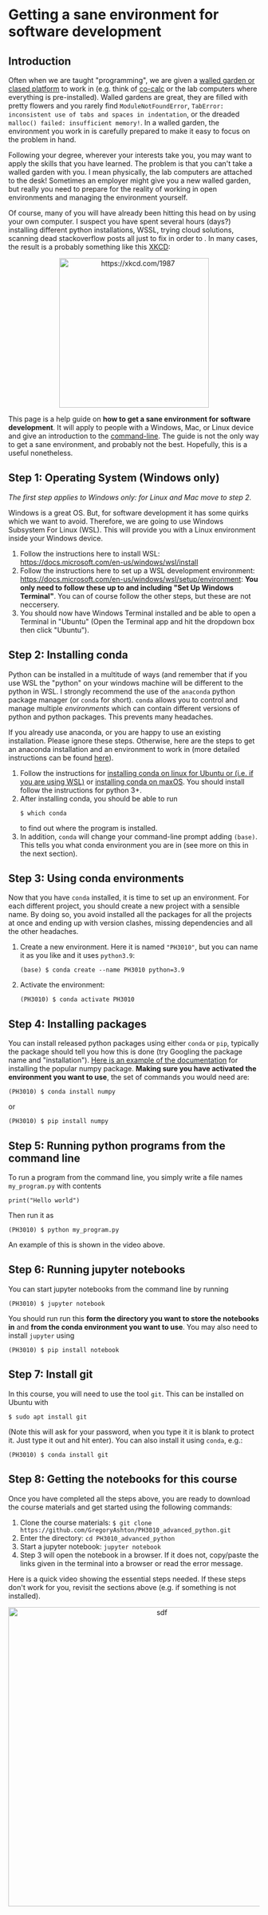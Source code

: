 # Getting a sane environment for software development

## Introduction
Often when we are taught "programming", we are given a [walled garden or clased platform](https://en.wikipedia.org/wiki/Closed_platform) to work in (e.g. think of [co-calc](https://cocalc.com/) or the lab computers where everything is pre-installed). Walled gardens are great, they are filled with pretty flowers and you rarely find `ModuleNotFoundError`, `TabError: inconsistent use of tabs and spaces in indentation`, or the dreaded `malloc() failed: insufficient memory!`. In a walled garden, the environment you work in is carefully prepared to make it easy to focus on the problem in hand.

Following your degree, wherever your interests take you, you may want to apply the skills that you have learned. The problem is that you can't take a walled garden with you. I mean physically, the lab computers are attached to the desk! Sometimes an employer might give you a new walled garden, but really you need to prepare for the reality of working in open environments and managing the environment yourself.

Of course, many of you will have already been hitting this head on by using your own computer. I suspect you have spent several hours (days?) installing different python installations, WSSL, trying cloud solutions, scanning dead stackoverflow posts all just to fix <WEIRD BUG THAT ONLY YOU HAVE EVER EXPERIENCED> in order to <SUBMIT PYTHON COURSEWORK DUE TOMORROW>. In many cases, the result is a probably something like this [XKCD](https://xkcd.com/1987/):
<p align="center">
<a href=https://xkcd.com/1987/><img src="https://imgs.xkcd.com/comics/python_environment.png" alt="https://xkcd.com/1987" width="300"> </a>
</p>

This page is a help guide on **how to get a sane environment for software development**. It will apply to people with a Windows, Mac, or Linux device and give an introduction to the [command-line](https://en.wikipedia.org/wiki/Command-line_interface). The guide is not the only way to get a sane environment, and probably not the best. Hopefully, this is a useful nonetheless. 

## Step 1: Operating System (Windows only)

*The first step applies to Windows only: for Linux and Mac move to step 2.*

Windows is a great OS. But, for software development it has some quirks which we want to avoid. Therefore, we are going to use Windows Subsystem For Linux (WSL). This will provide you with a Linux environment inside your Windows device.

1. Follow the instructions here to install WSL: https://docs.microsoft.com/en-us/windows/wsl/install
2. Follow the instructions here to set up a WSL development environment: https://docs.microsoft.com/en-us/windows/wsl/setup/environment: **You only need to follow these up to and including "Set Up Windows Terminal"**. You can of course follow the other steps, but these are not neccersery.
3. You should now have Windows Terminal installed and be able to open a Terminal in "Ubuntu" (Open the Terminal app and hit the dropdown box then click "Ubuntu").

## Step 2: Installing conda

Python can be installed in a multitude of ways (and remember that if you use WSL the "python" on your windows machine will be different to the python in WSL. I strongly recommend the use of the `anaconda` python package manager (or `conda` for short). `conda` allows you to control and manage multiple *environments* which can contain different versions of python and python packages. This prevents many headaches. 

If you already use anaconda, or you are happy to use an existing installation. Please ignore these steps. Otherwise, here are the steps to get an anaconda installation and an environment to work in (more detailed instructions can be found [here](https://docs.anaconda.com/anaconda/user-guide/getting-started/)).

1. Follow the instructions for [installing conda on linux for Ubuntu or (i.e. if you are using WSL)](https://docs.anaconda.com/anaconda/install/linux/) or [installing conda on maxOS](https://docs.anaconda.com/anaconda/install/mac-os/). You should install follow the instructions for python 3+.
2. After installing conda, you should be able to run
   ```console
   $ which conda
   ```
   to find out where the program is installed. 
3. In addition, `conda` will change your command-line prompt adding `(base)`. This tells you what conda environment you are in (see more on this in the next section).

## Step 3: Using conda environments

Now that you have `conda` installed, it is time to set up an environment. For each different project, you should create a new project with a sensible name. By doing so, you avoid installed all the packages for all the projects at once and ending up with version clashes, missing dependencies and all the other headaches.

1. Create a new environment. Here it is named `"PH3010"`, but you can name it as you like and it uses `python3.9`:
   ```console
   (base) $ conda create --name PH3010 python=3.9
   ```
2. Activate the environment:
   ```console
   (PH3010) $ conda activate PH3010
   ```

## Step 4: Installing packages 
You can install released python packages using either `conda` or `pip`, typically the package should tell you how this is done (try Googling the package name and "installation"). [Here is an example of the documentation](https://numpy.org/install/) for installing the popular numpy package. **Making sure you have activated the environment you want to use**, the set of commands you would need are:
```console
(PH3010) $ conda install numpy
```
or
```console
(PH3010) $ pip install numpy
```

## Step 5: Running python programs from the command line
To run a program from the command line, you simply write a file names `my_program.py` with contents
```
print("Hello world")
```
Then run it as
```console
(PH3010) $ python my_program.py
```
An example of this is shown in the video above.

## Step 6: Running jupyter notebooks
You can start jupyter notebooks from the command line by running
```console
(PH3010) $ jupyter notebook
```
You should run run this **form the directory you want to store the notebooks in** and **from the conda environment you want to use**. You may also need to install `jupyter` using
```
(PH3010) $ pip install notebook
```

## Step 7: Install git
In this course, you will need to use the tool `git`. This can be installed on Ubuntu with
```console
$ sudo apt install git
```
(Note this will ask for your password, when you type it it is blank to protect it. Just type it out and hit enter). You can also install it using `conda`, e.g.:
```console
(PH3010) $ conda install git
```

## Step 8: Getting the notebooks for this course
Once you have completed all the steps above, you are ready to download the course materials and get started using the following commands:
1. Clone the course materials: `$ git clone https://github.com/GregoryAshton/PH3010_advanced_python.git`
2. Enter the directory: `cd PH3010_advanced_python`
3. Start a jupyter notebook: `jupyter notebook`
4. Step 3 will open the notebook in a browser. If it does not, copy/paste the links given in the terminal into a browser or read the error message.

Here is a quick video showing the essential steps needed. If these steps don't work for you, revisit the sections above (e.g. if something is not installed).

<p align="center">
<img src="videos/getting_started.gif" alt="sdf" width="600">
</p>
